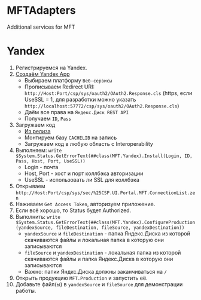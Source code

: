 # MFTAdapters
Additional services for MFT

# Yandex

1. Регистрируемся на Yandex.
2. [Создаём Yandex App](https://oauth.yandex.ru/client/new)
    - Выбираем платформу `Веб-сервисы`
    - Прописываем Redirect URI: `http://Host:Port/csp/sys/oauth2/OAuth2.Response.cls` (https, если UseSSL = 1, для разработки можно указать  `http://localhost:57772/csp/sys/oauth2/OAuth2.Response.cls`)
    - Даём все права на `Яндекс.Диск REST API`
    - Получаем `ID`, `Pass`
3. Загружаем код 
    - [Из релиза](https://github.com/intersystems-ru/MFTAdapters/releases)
    - Монтируем базу `CACHELIB` на запись
    - Загружаем код в любую область с Interoperability
4. Выполняем: `write $System.Status.GetErrorText(##class(MFT.Yandex).Install(Login, ID, Pass, Host, Port, UseSSL))`
    - Login - почта
    - Host, Port - хост и порт коллбэка авторизации
    - UseSSL - использовать ли SSL для коллбэка
5. Открываем `http://Host:Port/csp/sys/sec/%25CSP.UI.Portal.MFT.ConnectionList.zen`
6. Наживаем `Get Access Token`, авторизуем приложение.
7. Если всё хорошо, то Status будет Authorized.
8. Выполнить: `write $System.Status.GetErrorText(##class(MFT.Yandex).ConfigureProduction(yandexSource, fileDestination, fileSource, yandexDestination))`
    - `yandexSource` и `fileDestination` - папка Яндекс.Диска из которой скачиваются файлы и локальная папка в которую они записываются  
    - `fileSource` и `yandexDestination` - локальная папка из которой скачиваются файлы и папка Яндекс.Диска в которую они записываются 
    - Важно: папки Яндкс.Диска должны заканчиваться на `/`
9. Открыть продукцию `MFT.Production` и запустить её. 
10. Добавьте файл(ы) в `yandexSource` и `fileSource` для демонстрации работы.
